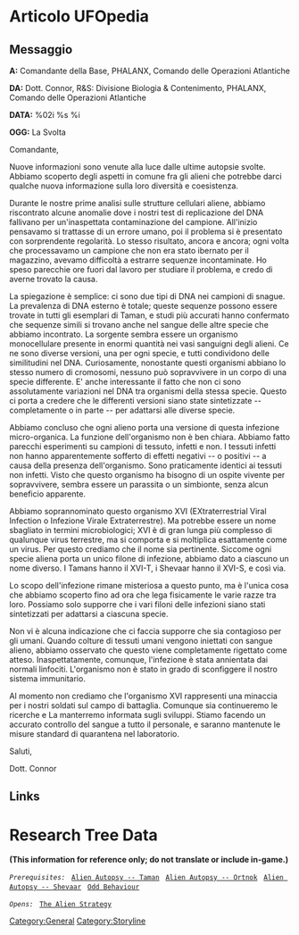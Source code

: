 # Articolo UFOpedia

## Messaggio

**A:** Comandante della Base, PHALANX, Comando delle Operazioni
Atlantiche

**DA:** Dott. Connor, R&S: Divisione Biologia & Contenimento, PHALANX,
Comando delle Operazioni Atlantiche

**DATA:** %02i %s %i

**OGG:** La Svolta

Comandante,

Nuove informazioni sono venute alla luce dalle ultime autopsie svolte.
Abbiamo scoperto degli aspetti in comune fra gli alieni che potrebbe
darci qualche nuova informazione sulla loro diversità e coesistenza.

Durante le nostre prime analisi sulle strutture cellulari aliene,
abbiamo riscontrato alcune anomalie dove i nostri test di replicazione
del DNA fallivano per un'inaspettata contaminazione del campione.
All'inizio pensavamo si trattasse di un errore umano, poi il problema si
è presentato con sorprendente regolarità. Lo stesso risultato, ancora e
ancora; ogni volta che processavamo un campione che non era stato
ibernato per il magazzino, avevamo difficoltà a estrarre sequenze
incontaminate. Ho speso parecchie ore fuori dal lavoro per studiare il
problema, e credo di averne trovato la causa.

La spiegazione è semplice: ci sono due tipi di DNA nei campioni di
snague. La prevalenza di DNA esterno è totale; queste sequenze possono
essere trovate in tutti gli esemplari di Taman, e studi più accurati
hanno confermato che sequenze simili si trovano anche nel sangue delle
altre specie che abbiamo incontrato. La sorgente sembra essere un
organismo monocellulare presente in enormi quantità nei vasi sanguigni
degli alieni. Ce ne sono diverse versioni, una per ogni specie, e tutti
condividono delle similitudini nel DNA. Curiosamente, nonostante questi
organismi abbiano lo stesso numero di cromosomi, nessuno può
sopravvivere in un corpo di una specie differente. E' anche interessante
il fatto che non ci sono assolutamente variazioni nel DNA tra organismi
della stessa specie. Questo ci porta a credere che le differenti
versioni siano state sintetizzate -- completamente o in parte -- per
adattarsi alle diverse specie.

Abbiamo concluso che ogni alieno porta una versione di questa infezione
micro-organica. La funzione dell'organismo non è ben chiara. Abbiamo
fatto parecchi esperimenti su campioni di tessuto, infetti e non. I
tessuti infetti non hanno apparentemente sofferto di effetti negativi --
o positivi -- a causa della presenza dell'organismo. Sono praticamente
identici ai tessuti non infetti. Visto che questo organismo ha bisogno
di un ospite vivente per sopravvivere, sembra essere un parassita o un
simbionte, senza alcun beneficio apparente.

Abbiamo soprannominato questo organismo XVI (EXtraterrestrial Viral
Infection o Infezione Virale Extraterrestre). Ma potrebbe essere un nome
sbagliato in termini microbiologici; XVI è di gran lunga più complesso
di qualunque virus terrestre, ma si comporta e si moltiplica esattamente
come un virus. Per questo crediamo che il nome sia pertinente. Siccome
ogni specie aliena porta un unico filone di infezione, abbiamo dato a
ciascuno un nome diverso. I Tamans hanno il XVI-T, i Shevaar hanno il
XVI-S, e così via.

Lo scopo dell'infezione rimane misteriosa a questo punto, ma è l'unica
cosa che abbiamo scoperto fino ad ora che lega fisicamente le varie
razze tra loro. Possiamo solo supporre che i vari filoni delle infezioni
siano stati sintetizzati per adattarsi a ciascuna specie.

Non vi è alcuna indicazione che ci faccia supporre che sia contagioso
per gli umani. Quando colture di tessuti umani vengono iniettati con
sangue alieno, abbiamo osservato che questo viene completamente
rigettato come atteso. Inaspettatamente, comunque, l'infezione è stata
annientata dai normali linfociti. L'organismo non è stato in grado di
sconfiggere il nostro sistema immunitario.

Al momento non crediamo che l'organismo XVI rappresenti una minaccia per
i nostri soldati sul campo di battaglia. Comunque sia continueremo le
ricerche e La manterremo informata sugli sviluppi. Stiamo facendo un
accurato controllo del sangue a tutto il personale, e saranno mantenute
le misure standard di quarantena nel laboratorio.

Saluti,

Dott. Connor

## Links

# Research Tree Data

**(This information for reference only; do not translate or include
in-game.)**

*`Prerequisites:`*
` `[`Alien Autopsy -- Taman`](Aliens/Taman "wikilink")
` `[`Alien Autopsy -- Ortnok`](Aliens/Ortnok "wikilink")
` `[`Alien Autopsy -- Shevaar`](Aliens/Shevaar "wikilink")
` `[`Odd Behaviour`](Aliens/Odd_Behaviour "wikilink")

*`Opens:`*
` `[`The Alien Strategy`](Research/The_Alien_Strategy "wikilink")

[Category:General](Category:General "wikilink")
[Category:Storyline](Category:Storyline "wikilink")